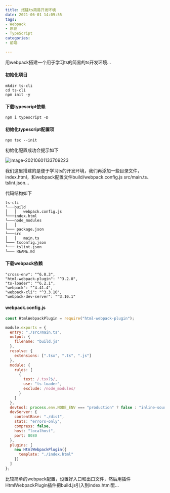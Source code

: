 ```yaml
---
title: 搭建ts简易开发环境
date: 2021-06-01 14:09:55
tags:
- Webpack
- 原创
- TypeScript
categories:
- 前端

---
```

用webpack搭建一个用于学习ts的简易的ts开发环境...
<!--more-->
#### 初始化项目

```code
mkdir ts-cli
cd ts-cli
npm init -y
```

#### 下载typescript依赖

```
npm i typescript -D
```

#### 初始化typescript配置项

```
npx tsc --init
```

初始化配置成功会提示如下

![image-20210601133709223](https://cdn.jsdelivr.net/gh/houpai/hp-cdn@latest/picGo/image-20210601133709223.png)

我们这里搭建的是便于学习ts的开发环境，我们再添加一些目录文件，index.html，和webpack配置文件build/webpack.config.js src/main.ts、tslint.json...

代码结构如下

```pseudocode
ts-cli
└───build
│   │   webpack.config.js
└───index.html
└───node_modules
│   │
└─── package.json
└───src
│   │   main.ts
└─── tsconfig.json
└─── tslint.json
└─── REAME.md
```

#### 下载webpack依赖

```
"cross-env": "^6.0.3",
"html-webpack-plugin": "^3.2.0",
"ts-loader": "^6.2.1",
"webpack": "^4.41.4",
"webpack-cli": "^3.3.10",
"webpack-dev-server": "^3.10.1"
```

#### webpack.config.js

```js
const HtmlWebpackPlugin = require("html-webpack-plugin");

module.exports = {
  entry: "./src/main.ts",
  output: {
    filename: "build.js"
  },
  resolve: {
    extensions: [".tsx", ".ts", ".js"]
  },
  module: {
    rules: [
      {
        test: /.tsx?$/,
        use: "ts-loader",
        exclude: /node_modules/
      }
    ]
  },
  devtool: process.env.NODE_ENV === "production" ? false : "inline-source-map",
  devServer: {
    contentBase: "./dist",
    stats: "errors-only",
    compress: false,
    host: "localhost",
    port: 8080
  },
  plugins: [
    new HtmlWebpackPlugin({
      template: "./index.html"
    })
  ]
};
```

比较简单的webpack配置，设置好入口和出口文件，然后用插件HtmlWebpackPlugin插件把build.js引入到index.html里...

